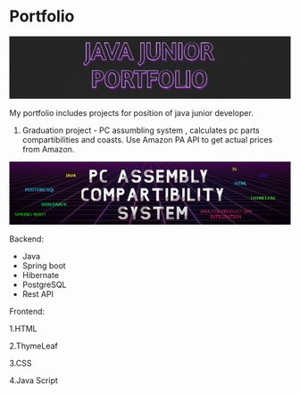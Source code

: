 # Portfolio

<img src = "pf.png"></img>


My portfolio includes projects for position of java junior developer.

1. Graduation project - PC assumbling system , calculates pc parts compartibilities and coasts.
   Use Amazon PA API to get actual prices from Amazon.
   
<img src = "PCASS.png"></img>

Backend:

   - Java
   - Spring boot
   - Hibernate
   - PostgreSQL
   - Rest API

Frontend:
  
   1.HTML
   
   2.ThymeLeaf
   
   3.CSS
   
   4.Java Script
